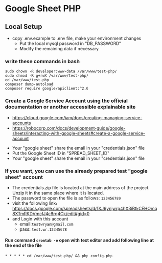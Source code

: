 # Google Sheet PHP

## Local Setup
* copy .env.example to .env file, make your environment changes
    * Put the local mysql password in "DB_PASSWORD"
    * Modify the remaining data if necessary

### write these commands in bash
````
sudo chown -R developer:www-data /var/www/test-php/
sudo chmod -R g+rwX /var/www/test-php/
cd /var/www/test-php
composer dump-autoload
composer require google/apiclient:^2.0
````

### Create a Google Service Account using the official documentation or another accessible explainable site
- https://cloud.google.com/iam/docs/creating-managing-service-accounts
- https://robocorp.com/docs/development-guide/google-sheets/interacting-with-google-sheets#create-a-google-service-account
* Your "google sheet" share the email in your "credentials.json" file 
* Put the Google Sheet ID in "SPREAD_SHEET_ID"
* Your "google sheet" share the email in your "credentials.json" file

### If you want, you can use the already prepared test "google sheet" account
* The credentials.zip file is located at the main address of the project. Unzip it in the same place where it is located. 
* The password to open the file is as follows: ```123456789```
* visit the following link։ https://docs.google.com/spreadsheets/d/1XJ9ynjwrp4hX3iBtkCEHOmq8XTmRKDVmcfJ4c8rq4Ck/edit#gid=0
* and Login with this account 
  * email:```testwryan@gmail.com```
  * pass: ```test.wr.12345678```

#### Run command ```crontab -e``` open with text editor and add following line at the end of the file

````* * * * * cd /var/www/test-php/ && php config.php````
